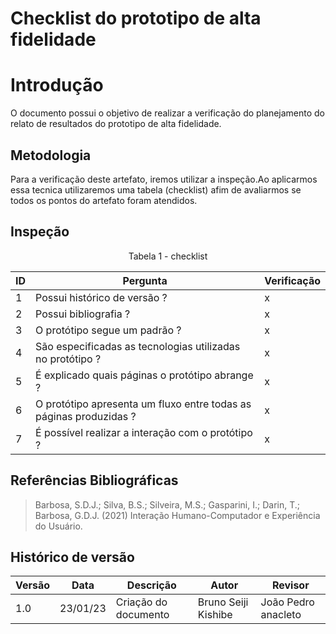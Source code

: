 # Checklist do prototipo de alta fidelidade

# Introdução

O documento possui o objetivo de realizar a verificação do planejamento do relato de resultados do prototipo de alta fidelidade.

## Metodologia

Para a verificação deste artefato, iremos utilizar a inspeção.Ao aplicarmos essa tecnica utilizaremos uma tabela (checklist) afim de avaliarmos se todos os pontos do artefato foram atendidos.

## Inspeção

<figcaption><center>
    Tabela 1 - checklist
</figcaption>

| ID  | Pergunta                                                           | Verificação |
| --- | ------------------------------------------------------------------ | ----------- |
| 1   | Possui histórico de versão ?                                       | x           |
| 2   | Possui bibliografia ?                                              | x           |
| 3   | O protótipo segue um padrão ?                                      | x           |
| 4   | São especificadas as tecnologias utilizadas no protótipo ?         | x           |
| 5   | É explicado quais páginas o protótipo abrange ?                    | x           |
| 6   | O protótipo apresenta um fluxo entre todas as páginas produzidas ? | x           |
| 7   | É possível realizar a interação com o protótipo ?                  | x           |

## Referências Bibliográficas

> Barbosa, S.D.J.; Silva, B.S.; Silveira, M.S.; Gasparini, I.; Darin, T.; Barbosa, G.D.J. (2021) Interação Humano-Computador e Experiência do Usuário.

## Histórico de versão

| Versão | Data     | Descrição            | Autor               | Revisor             |
| ------ | -------- | -------------------- | ------------------- | ------------------- |
| 1.0    | 23/01/23 | Criação do documento | Bruno Seiji Kishibe | João Pedro anacleto |
